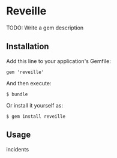 # Reveille

TODO: Write a gem description

## Installation

Add this line to your application's Gemfile:

    gem 'reveille'

And then execute:

    $ bundle

Or install it yourself as:

    $ gem install reveille

## Usage

incidents